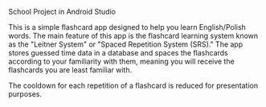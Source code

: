 School Project in Android Studio

This is a simple flashcard app designed to help you learn English/Polish words.
The main feature of this app is the flashcard learning system known as the "Leitner System" or "Spaced Repetition System (SRS)." 
The app stores guessed time data in a database and spaces the flashcards according to your familiarity with them, meaning you will receive the flashcards you are least familiar with. 

The cooldown for each repetition of a flashcard is reduced for presentation purposes.
